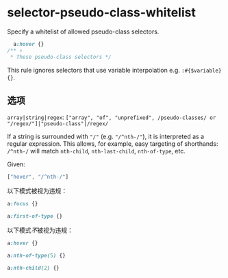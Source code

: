 # selector-pseudo-class-whitelist

Specify a whitelist of allowed pseudo-class selectors.

```css
  a:hover {}
/** ↑
 * These pseudo-class selectors */
```

This rule ignores selectors that use variable interpolation e.g. `:#{$variable} {}`.

## 选项

`array|string|regex`: `["array", "of", "unprefixed", /pseudo-classes/ or "/regex/"]|"pseudo-class"|/regex/`

If a string is surrounded with `"/"` (e.g. `"/^nth-/"`), it is interpreted as a regular expression. This allows, for example, easy targeting of shorthands: `/^nth-/` will match `nth-child`, `nth-last-child`, `nth-of-type`, etc.

Given:

```js
["hover", "/^nth-/"]
```

以下模式被视为违规：

```css
a:focus {}
```

```css
a:first-of-type {}
```

以下模式*不*被视为违规：

```css
a:hover {}
```

```css
a:nth-of-type(5) {}
```

```css
a:nth-child(2) {}
```
